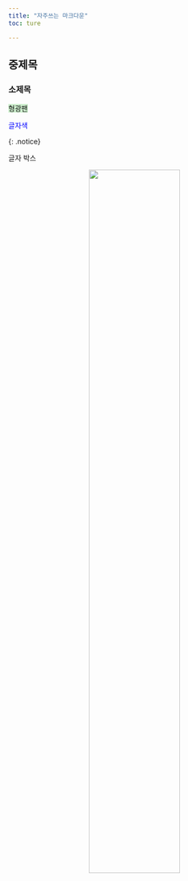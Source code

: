 ```yaml
---
title: "자주쓰는 마크다운"
toc: ture

---
```


## 중제목

### 소제목

<span style="background-color:#cceecc">형광팬</span>

<span style="color:blue">글자색</span>

{: .notice}

글자 박스

<p align = "center"><img src="이미지 경로" width="60%" height="60%"></p> 